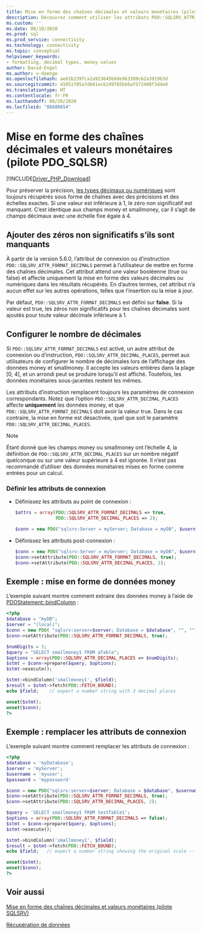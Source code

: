 ```yaml
---
title: Mise en forme des chaînes décimales et valeurs monétaires (pilote PDO_SQLSRV)
description: Découvrez comment utiliser les attributs PDO::SQLSRV_ATTR_FORMAT_DECIMALS et SQLSRV_ATTR_DECIMAL_PLACES pour mettre en forme les valeurs décimales ou monétaires lors de l’utilisation du pilote PDO_SQLSRV
ms.custom: ''
ms.date: 08/10/2020
ms.prod: sql
ms.prod_service: connectivity
ms.technology: connectivity
ms.topic: conceptual
helpviewer_keywords:
- formatting, decimal types, money values
author: David-Engel
ms.author: v-daenge
ms.openlocfilehash: ae61b239fca2a923645b9de963309c62a3919b3d
ms.sourcegitcommit: d1051f05a7db81ec62d9785bb6af572408f3d4e0
ms.translationtype: HT
ms.contentlocale: fr-FR
ms.lasthandoff: 08/20/2020
ms.locfileid: "88680654"
---
```

# <a name="formatting-decimal-strings-and-money-values-pdo_sqlsrv-driver"></a>Mise en forme des chaînes décimales et valeurs monétaires (pilote PDO_SQLSR)
[!INCLUDE[Driver_PHP_Download](../../includes/driver_php_download.md)]

Pour préserver la précision, [les types décimaux ou numériques](https://docs.microsoft.com/sql/t-sql/data-types/decimal-and-numeric-transact-sql) sont toujours récupérés sous forme de chaînes avec des précisions et des échelles exactes. Si une valeur est inférieure à 1, le zéro non significatif est manquant. C’est identique aux champs money et smallmoney, car il s’agit de champs décimaux avec une échelle fixe égale à 4.

## <a name="add-leading-zeroes-if-missing"></a>Ajouter des zéros non significatifs s’ils sont manquants
À partir de la version 5.6.0, l’attribut de connexion ou d’instruction `PDO::SQLSRV_ATTR_FORMAT_DECIMALS` permet à l’utilisateur de mettre en forme des chaînes décimales. Cet attribut attend une valeur booléenne (true ou false) et affecte uniquement la mise en forme des valeurs décimales ou numériques dans les résultats récupérés. En d’autres termes, cet attribut n’a aucun effet sur les autres opérations, telles que l’insertion ou la mise à jour.

Par défaut, `PDO::SQLSRV_ATTR_FORMAT_DECIMALS` est défini sur **false**. Si la valeur est true, les zéros non significatifs pour les chaînes décimales sont ajoutés pour toute valeur décimale inférieure à 1.

## <a name="configure-number-of-decimal-places"></a>Configurer le nombre de décimales
Si `PDO::SQLSRV_ATTR_FORMAT_DECIMALS` est activé, un autre attribut de connexion ou d’instruction, `PDO::SQLSRV_ATTR_DECIMAL_PLACES`, permet aux utilisateurs de configurer le nombre de décimales lors de l’affichage des données money et smallmoney. Il accepte les valeurs entières dans la plage [0, 4], et un arrondi peut se produire lorsqu’il est affiché. Toutefois, les données monétaires sous-jacentes restent les mêmes.

Les attributs d’instruction remplacent toujours les paramètres de connexion correspondants. Notez que l’option `PDO::SQLSRV_ATTR_DECIMAL_PLACES` affecte **uniquement** les données money, et que `PDO::SQLSRV_ATTR_FORMAT_DECIMALS` doit avoir la valeur true. Dans le cas contraire, la mise en forme est désactivée, quel que soit le paramètre `PDO::SQLSRV_ATTR_DECIMAL_PLACES`.

> [!NOTE]
> Étant donné que les champs money ou smallmoney ont l’échelle 4, la définition de `PDO::SQLSRV_ATTR_DECIMAL_PLACES` sur un nombre négatif quelconque ou sur une valeur supérieure à 4 est ignorée. Il n’est pas recommandé d’utiliser des données monétaires mises en forme comme entrées pour un calcul.

### <a name="to-set-the-connection-attributes"></a>Définir les attributs de connexion

-   Définissez les attributs au point de connexion :

    ```php
    $attrs = array(PDO::SQLSRV_ATTR_FORMAT_DECIMALS => true,
                   PDO::SQLSRV_ATTR_DECIMAL_PLACES => 2);

    $conn = new PDO("sqlsrv:Server = myServer; Database = myDB", $username, $password, $attrs);
    ```

-   Définissez les attributs post-connexion :

    ```php
    $conn = new PDO("sqlsrv:Server = myServer; Database = myDB", $username, $password);
    $conn->setAttribute(PDO::SQLSRV_ATTR_FORMAT_DECIMALS, true);
    $conn->setAttribute(PDO::SQLSRV_ATTR_DECIMAL_PLACES, 2);
    ```

## <a name="example---format-money-data"></a>Exemple : mise en forme de données money
L’exemple suivant montre comment extraire des données money à l’aide de [PDOStatement::bindColumn](../../connect/php/pdostatement-bindcolumn.md) :

```php
<?php
$database = "myDB";
$server = "(local)";
$conn = new PDO( "sqlsrv:server=$server; Database = $database", "", "");
$conn->setAttribute(PDO::SQLSRV_ATTR_FORMAT_DECIMALS, true);

$numDigits = 3;
$query = "SELECT smallmoney1 FROM aTable";
$options = array(PDO::SQLSRV_ATTR_DECIMAL_PLACES => $numDigits);
$stmt = $conn->prepare($query, $options);
$stmt->execute();

$stmt->bindColumn('smallmoney1', $field);
$result = $stmt->fetch(PDO::FETCH_BOUND);
echo $field;    // expect a number string with 3 decimal places

unset($stmt);
unset($conn);
?>
```

## <a name="example---override-connection-attributes"></a>Exemple : remplacer les attributs de connexion
L’exemple suivant montre comment remplacer les attributs de connexion :

```php
<?php
$database = 'myDatabase';
$server = 'myServer';
$username = 'myuser';
$password = 'mypassword'

$conn = new PDO("sqlsrv:server=$server; Database = $database", $username, $password);
$conn->setAttribute(PDO::SQLSRV_ATTR_FORMAT_DECIMALS, true);
$conn->setAttribute(PDO::SQLSRV_ATTR_DECIMAL_PLACES, 2);

$query = 'SELECT smallmoney1 FROM testTable1';
$options = array(PDO::SQLSRV_ATTR_FORMAT_DECIMALS => false);
$stmt = $conn->prepare($query, $options);
$stmt->execute();

$stmt->bindColumn('smallmoney1', $field);
$result = $stmt->fetch(PDO::FETCH_BOUND);  
echo $field;   // expect a number string showing the original scale -- 4 decimal places

unset($stmt);
unset($conn);
?>
```

## <a name="see-also"></a>Voir aussi
[Mise en forme des chaînes décimales et valeurs monétaires (pilote SQLSRV)](../../connect/php/formatting-decimals-sqlsrv-driver.md)

[Récupération de données](../../connect/php/retrieving-data.md)
